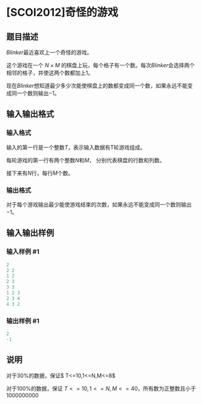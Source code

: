 # [SCOI2012]奇怪的游戏

## 题目描述

$Blinker$最近喜欢上一个奇怪的游戏。

这个游戏在一个 $N \times M$ 的棋盘上玩，每个格子有一个数。每次$Blinker$会选择两个相邻的格子，并使这两个数都加上$1$。

现在$Blinker$想知道最少多少次能使棋盘上的数都变成同一个数，如果永远不能变成同一个数则输出$-1$。 

## 输入输出格式

### 输入格式

输入的第一行是一个整数$T$，表示输入数据有T轮游戏组成。

每轮游戏的第一行有两个整数$N$和$M$， 分别代表棋盘的行数和列数。

接下来有$N$行，每行$M$个数。 

### 输出格式

对于每个游戏输出最少能使游戏结束的次数，如果永远不能变成同一个数则输出$-1$。

## 输入输出样例

### 输入样例 #1

```cpp
2 
2 2 
1 2 
2 3 
3 3 
1 2 3 
2 3 4 
4 3 2 
```


### 输出样例 #1

```cpp
2 
-1 

```
## 说明

对于$30$%的数据，保证$ T<=10,1<=N,M<=8$

对于$100$%的数据，保证 $T<=10,1<=N,M<=40$，所有数为正整数且小于$1000000000$ 

